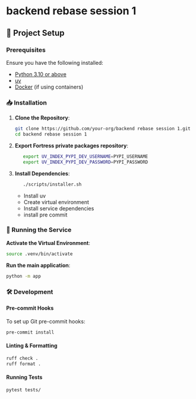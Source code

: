 # backend rebase session 1



## 🚀 Project Setup

### Prerequisites

Ensure you have the following installed:
- [Python 3.10 or above](https://www.python.org/downloads/)
- [uv](https://github.com/astral-sh/uv)
- [Docker](https://docs.docker.com/get-docker/) (if using containers)

### 📥 Installation

1. **Clone the Repository**:
   ```sh
   git clone https://github.com/your-org/backend rebase session 1.git
   cd backend rebase session 1
   ```

2. **Export Fortress private packages repository**:
   ```sh
      export UV_INDEX_PYPI_DEV_USERNAME=PYPI_USERNAME
      export UV_INDEX_PYPI_DEV_PASSWORD=PYPI_PASSWORD
   ```

3. **Install Dependencies**:
   ```sh
      ./scripts/installer.sh
   ```
   - Install uv
   - Create virtual environment
   - Install service dependencies
   - install pre commit


### 🏃 Running the Service

**Activate the Virtual Environment**:
   ```sh
   source .venv/bin/activate
   ```

**Run the main application**:
```sh
python -m app
```

### 🛠️ Development

#### Pre-commit Hooks
To set up Git pre-commit hooks:
```sh
pre-commit install
```

#### Linting & Formatting
```sh
ruff check .
ruff format .
```

#### Running Tests
```sh
pytest tests/
```
